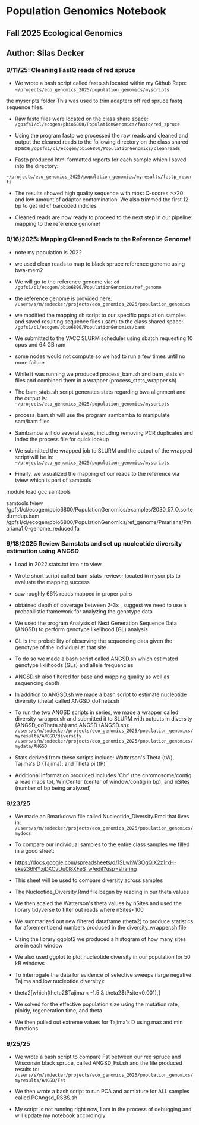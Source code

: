 

# Population Genomics Notebook

## Fall 2025 Ecological Genomics

## Author: Silas Decker

### 9/11/25: Cleaning FastQ reads of red spruce

-   We wrote a bash script called fastp.sh located within my Github Repo: `~/projects/eco_genomics_2025/population_genomics/myscripts`

the myscripts folder This was used to trim adapters off red spruce fastq sequence files.

-   Raw fastq files were located on the class share space: `/gpsfs1/cl/ecogen/pbio6800/PopulationGenomics/fastq/red_spruce`

-   Using the program fastp we processed the raw reads and cleaned and output the cleaned reads to the following directory on the class shared space `/gpsfs1/cl/ecogen/pbio6800/PopulationGenomics/cleanreads`

-   Fastp produced html formatted reports for each sample which I saved into the directory:

`~/projects/eco_genomics_2025/population_genomics/myresults/fastp_reports`

-   The results showed high quality sequence with most Q-scores \>\>20 and low amount of adaptor contamination. We also trimmed the first 12 bp to get rid of barcoded indicies

-   Cleaned reads are now ready to proceed to the next step in our pipeline: mapping to the reference genome!

### 9/16/2025: Mapping Cleaned Reads to the Reference Genome! 
* note my population is 2022
* we used clean reads to map to black spruce reference genome using bwa-mem2
* We will go to the reference genome via: 
`cd /gpfs1/cl/ecogen/pbio6800/PopulationGenomics/ref_genome`
* the reference genome is provided here: 
`/users/s/m/smdecker/projects/eco_genomics_2025/population_genomics`
* we modified the mapping.sh script to our specific population samples and saved resulting sequence files (.sam) to the class shared space: 
`/gpfs1/cl/ecogen/pbio6800/PopulationGenomics/bams`
* We submitted to the VACC SLURM scheduler using sbatch requesting 10 cpus and 64 GB ram 
* some nodes would not compute so we had to run a few times until no more failure 

* While it was running we produced process_bam.sh and bam_stats.sh files and combined them in a wrapper (process_stats_wrapper.sh)
* The bam_stats.sh script generates stats regarding bwa alignment and the output is:
`~/projects/eco_genomics_2025/population_genomics/myscripts`
* process_bam.sh will use the program sambamba to manipulate sam/bam files 
* Sambamba will do several steps, including removing PCR duplicates and index the process file for quick lookup
* We submitted the wrapped job to SLURM and the output of the wrapped script will be in:
`~/projects/eco_genomics_2025/population_genomics/myscripts`

* Finally, we visualized the mapping of our reads to the reference via tview which is part of samtools

module load gcc samtools 

samtools tview \
/gpfs1/cl/ecogen/pbio6800/PopulationGenomics/examples/2030_57_O.sorted.rmdup.bam \
/gpfs1/cl/ecogen/pbio6800/PopulationGenomics/ref_genome/Pmariana/Pmariana1.0-genome_reduced.fa


### 9/18/2025  Review Bamstats and set up nucleotide diversity estimation using ANGSD

* Load in 2022.stats.txt into r to view

* Wrote short script called bam_stats_review.r located in myscripts to evaluate the mapping success 
* saw roughly 66% reads mapped in proper pairs 
* obtained depth of coverage between 2-3x , suggest we need to use a probabilistic framework for analyzing the genotype data

* We used the program Analysis of Next Generation Sequence Data (ANGSD) to perform genotype likelihood (GL) analysis
* GL is the probability of observing the sequencing data given the genotype of the individual at that site 
* To do so we made a bash script called ANGSD.sh which estimated genotype liklihoods (GLs) and allele frequencies 
* ANGSD.sh also filtered for base and mapping quality as well as sequencing depth 

* In addition to ANGSD.sh we made a bash script to estimate nucleotide diversity (theta) called ANGSD_doTheta.sh
* To run the two ANGSD scripts in series, we made a wrapper called diversity_wrapper.sh and submitted it to SLURM with outputs in diversity (ANGSD_doTheta.sh) and ANGSD (ANGSD.sh):
`/users/s/m/smdecker/projects/eco_genomics_2025/population_genomics/myresults/ANGSD/diversity`
`/users/s/m/smdecker/projects/eco_genomics_2025/population_genomics/mydata/ANGSD`
* Stats derived from these scripts include: Watterson's Theta (tW), Tajima's D (Tajima), and Theta pi (tP)
* Additional information produced includes 'Chr' (the chromosome/contig a read maps to), WinCenter (center of window/contig in bp), and nSites (number of bp being analyzed)

### 9/23/25

* We made an Rmarkdown file called Nucleotide_Diversity.Rmd that lives in: 
`/users/s/m/smdecker/projects/eco_genomics_2025/population_genomics/mydocs`

* To compare our individual samples to the entire class samples we filled in a good sheet:
* https://docs.google.com/spreadsheets/d/1SLwhW3OgQiX2z1rxH-ske236NYxjDXCvUu0l8XFeS_w/edit?usp=sharing
* This sheet will be used to compare diversity across samples

* The Nucleotide_Diversity.Rmd file began by reading in our theta values
* We then scaled the Watterson's theta values by nSites and used the library tidyverse to filter out reads where nSites<100
* We summarized out new filtered dataframe (theta2) to produce statistics for aforementioend numbers produced in the diversity_wrapper.sh file
* Using the library ggplot2 we produced a histogram of how many sites are in each window 

* We also used ggplot to plot nucleotide diversity in our population for 50 kB windows 
* To interrogate the data for evidence of selective sweeps (large negative Tajima and low nucleotide diversity):
* theta2[which(theta2$Tajima < -1.5 & theta2$tPsite<0.001),]

* We solved for the effective population size using the mutation rate, ploidy, regeneration time, and theta
* We then pulled out extreme values for Tajima's D using max and min functions 

### 9/25/25

* We wrote a bash script to compare Fst between our red spruce and Wisconsin black spruce, called ANGSD_Fst.sh and the file produced results to:
`/users/s/m/smdecker/projects/eco_genomics_2025/population_genomics/myresults/ANGSD/Fst`

* We then wrote a bash script to run PCA and admixture for ALL samples called PCAngsd_RSBS.sh
* My script is not running right now, I am in the process of debugging and will update my notebook accordingly 





